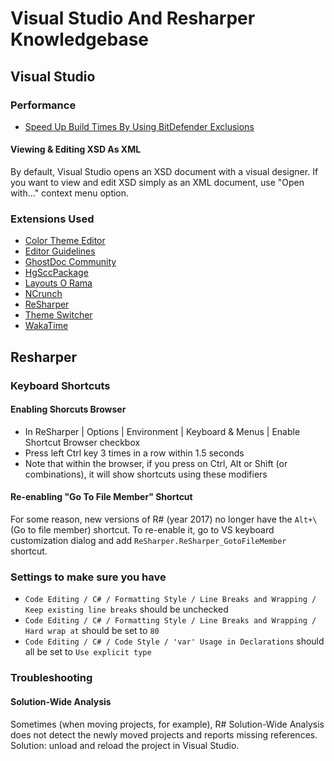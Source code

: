 # Visual Studio And Resharper Knowledgebase

## Visual Studio

### Performance ###
* [Speed Up Build Times By Using BitDefender Exclusions](https://ardalis.com/speed-up-visual-studio-build-times)

#### Viewing & Editing XSD As XML
By default, Visual Studio opens an XSD document with a visual designer. If you want to view and edit XSD simply as an XML document, use "Open with..." context menu option.

### Extensions Used
- [Color Theme Editor](https://marketplace.visualstudio.com/items?itemName=VisualStudioPlatformTeam.VisualStudio2017ColorThemeEditor)
- [Editor Guidelines](https://marketplace.visualstudio.com/items?itemName=PaulHarrington.EditorGuidelines)
- [GhostDoc Community](https://submain.com/products/ghostdoc.aspx)
- [HgSccPackage](https://bitbucket.org/zzsergant/hgsccpackage/wiki/Home)
- [Layouts O Rama](http://www.type5dev.com/LayoutsORama)
- [NCrunch](https://www.ncrunch.net/)
- [ReSharper](https://www.jetbrains.com/resharper/)
- [Theme Switcher](https://github.com/frankschierle/ThemeSwitcher)
- [WakaTime](https://github.com/wakatime/visualstudio-wakatime)

## Resharper

### Keyboard Shortcuts
#### Enabling Shorcuts Browser
* In ReSharper | Options | Environment | Keyboard & Menus | Enable Shortcut Browser checkbox
* Press left Ctrl key 3 times in a row within 1.5 seconds
* Note that within the browser, if you press on Ctrl, Alt or Shift (or combinations), it will show shortcuts using these modifiers

#### Re-enabling "Go To File Member" Shortcut
For some reason, new versions of R# (year 2017) no longer have the `Alt+\` (Go to file member) shortcut. To re-enable it, go to VS keyboard customization dialog and add `ReSharper.ReSharper_GotoFileMember` shortcut.

### Settings to make sure you have
- `Code Editing / C# / Formatting Style / Line Breaks and Wrapping / Keep existing line breaks` should be unchecked
- `Code Editing / C# / Formatting Style / Line Breaks and Wrapping / Hard wrap at` should be set to `80`
- `Code Editing / C# / Code Style / 'var' Usage in Declarations` should all be set to `Use explicit type`

### Troubleshooting
#### Solution-Wide Analysis
Sometimes (when moving projects, for example), R# Solution-Wide Analysis does not detect the newly moved projects and reports missing references. Solution: unload and reload the project in Visual Studio.

